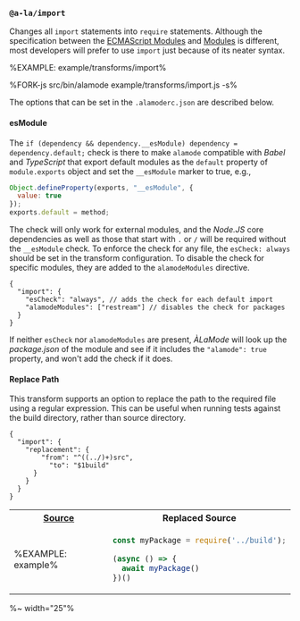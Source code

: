 ### `@a-la/import`

Changes all `import` statements into `require` statements. Although the specification between the [ECMAScript Modules](https://nodejs.org/api/esm.html) and [Modules](https://nodejs.org/api/modules.html) is different, most developers will prefer to use `import` just because of its neater syntax.

%EXAMPLE: example/transforms/import%

%FORK-js src/bin/alamode example/transforms/import.js -s%

The options that can be set in the `.alamoderc.json` are described below.

#### esModule

The `if (dependency && dependency.__esModule) dependency = dependency.default;` check is there to make `alamode` compatible with _Babel_ and _TypeScript_ that export default modules as the `default` property of `module.exports` object and set the `__esModule` marker to true, e.g.,

```js
Object.defineProperty(exports, "__esModule", {
  value: true
});
exports.default = method;
```

The check will only work for external modules, and the _Node.JS_ core dependencies as well as those that start with `.` or `/` will be required without the `__esModule` check. To enforce the check for any file, the `esCheck: always` should be set in the transform configuration. To disable the check for specific modules, they are added to the `alamodeModules` directive.

```json5
{
  "import": {
    "esCheck": "always", // adds the check for each default import
    "alamodeModules": ["restream"] // disables the check for packages
  }
}
```

If neither `esCheck` nor `alamodeModules` are present, _ÀLaMode_ will look up the _package.json_ of the module and see if it includes the `"alamode": true` property, and won't add the check if it does.

#### Replace Path

This transform supports an option to replace the path to the required file using a regular expression. This can be useful when running tests against the build directory, rather than source directory.

```json5
{
  "import": {
    "replacement": {
        "from": "^((../)+)src",
          "to": "$1build"
      }
    }
  }
}
```

<table>
<tr><th><a href="example/index.js">Source</a></th><th>Replaced Source</th></tr>
<!-- block-start -->
<tr><td>

%EXAMPLE: example%
</td>
<td>

```js
const myPackage = require('../build');

(async () => {
  await myPackage()
})()
```
</td></tr>
</table>

%~ width="25"%